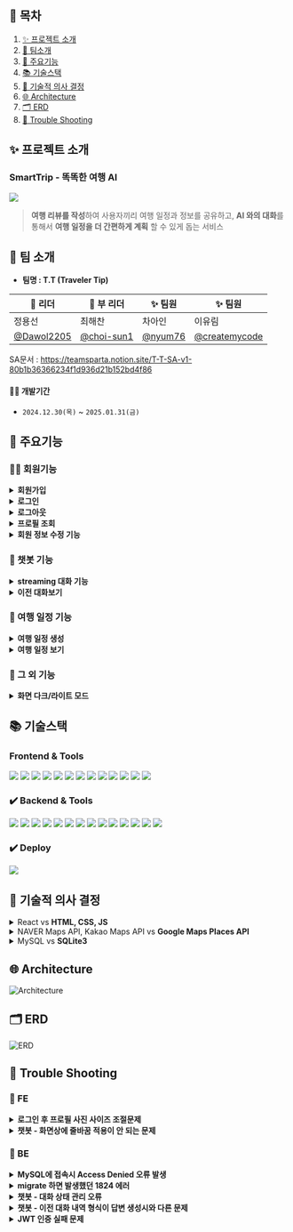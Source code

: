 ## 📖 목차

1. [✨ 프로젝트 소개](#-프로젝트-소개)
2. [🥳 팀소개](#-팀-소개)
3. [🔮 주요기능](#-주요기능)
4. [📚️ 기술스택](#️-기술스택)
5. [💭 기술적 의사 결정](#-기술적-의사-결정)
6. [🌐 Architecture](#-architecture)
7. [🗂 ERD](#-erd)
8. [🚨 Trouble Shooting](#-trouble-shooting)

## ✨ 프로젝트 소개
###  SmartTrip - 똑똑한 여행 AI
![](https://blog.kakaocdn.net/dn/MVDYp/btsL11Tv1zv/3TuYD9yiPKyrNTH94beA9K/img.gif)
> **여행 리뷰를 작성**하여 사용자끼리 여행 일정과 정보를 공유하고,
> **AI 와의 대화**를 통해서 **여행 일정을 더 간편하게 계획** 할 수 있게 돕는 서비스


## 🥳 팀 소개
- **팀명 : T.T (Traveler Tip)**

| 👑 리더 | 👑 부 리더 | ✨ 팀원 | ✨ 팀원 |
| --- | --- | --- | --- |
| 정용선 | 최해찬 | 차아인 | 이유림 |
|[@Dawol2205](https://github.com/Dawol2205)|[@choi-sun1](https://github.com/choi-sun1)|[@nyum76]()|[@createmycode](https://github.com/createmycode)|
SA문서 : https://teamsparta.notion.site/T-T-SA-v1-80b1b36366234f1d936d21b152bd4f86

#### 🧑‍💻 개발기간
- `2024.12.30(목)` ~ `2025.01.31(금)`

## 🔮 주요기능
### 🧑‍💻 회원기능
<details>
<summary><b>회원가입</b></summary>
<div markdown="1">

![회원가입](https://blog.kakaocdn.net/dn/nEaAy/btsL2eZh13g/ququv8mrbukldzCMxBVdWk/img.gif)

</div>
</details>

<details>
<summary><b>로그인</b></summary>
<div markdown="1">

![로그인](https://img1.daumcdn.net/thumb/R1280x0/?scode=mtistory2&fname=https%3A%2F%2Fblog.kakaocdn.net%2Fdn%2FMb7y2%2FbtsL3Pddhf1%2FnGSmciw2lJlYQSlLKhOHbk%2Fimg.png)

</div>
</details>

<details>
<summary><b>로그아웃</b></summary>
<div markdown="1">

오른쪽 위 프로필 한 번 누르고 로그아웃
![로그아웃](https://img1.daumcdn.net/thumb/R1280x0/?scode=mtistory2&fname=https%3A%2F%2Fblog.kakaocdn.net%2Fdn%2Fdb4piY%2FbtsL26fx1SM%2FSkXJ92Px1reViZAywvhmh0%2Fimg.png)

</div>
</details>


<details>
<summary><b>프로필 조회</b></summary>
<div markdown="1">

![프로필 조회](https://img1.daumcdn.net/thumb/R1280x0/?scode=mtistory2&fname=https%3A%2F%2Fblog.kakaocdn.net%2Fdn%2Fb68miH%2FbtsL4qYkujC%2Fu8xlVvZSM98OYix0l8wYeK%2Fimg.png)

</div>
</details>

<details>
<summary><b>회원 정보 수정 기능</b></summary>
<div markdown="1">

![회원 정보 수정](https://blog.kakaocdn.net/dn/m9Pjq/btsL3qxWM1m/I9N1W6tHk6JEPpkeOCkwE1/img.gif)

</div>
</details>


### 🤖 챗봇 기능
<details>
<summary><b>streaming 대화 기능</b></summary>
<div markdown="1">

![대화 기능](https://blog.kakaocdn.net/dn/cuxZ4M/btsL3mJeZOv/sriFSRYPLQEFK4g8GFm0L0/img.gif)

</div>
</details>

<details>
<summary><b>이전 대화보기</b></summary>
<div markdown="1">

![챗봇 기능](https://blog.kakaocdn.net/dn/baTCTx/btsL2A8TBpD/Axnw5Vf65UDC4uj1V52NH0/img.gif)

</div>
</details>

### 📆 여행 일정 기능
<details>
<summary><b>여행 일정 생성</b></summary>
<div markdown="1">

![](https://img1.daumcdn.net/thumb/R1280x0/?scode=mtistory2&fname=https%3A%2F%2Fblog.kakaocdn.net%2Fdn%2FTG5eD%2FbtsL4prACry%2FG5DLeejGE2rxwUB886mNWK%2Fimg.png)

</div>
</details>

<details>
<summary><b>여행 일정 보기</b></summary>
<div markdown="1">

</div>
</details>

### 🎨 그 외 기능

<details>
<summary><b>화면 다크/라이트 모드</b></summary>
<div markdown="1">

![화면 모드](https://blog.kakaocdn.net/dn/bZxYtm/btsL2aCXu6j/3ht0wz2FXx9OZH2Rzp3kg1/img.gif)

</div>
</details>



## 📚️ 기술스택

### Frontend & Tools

<div>
    <img src="https://img.shields.io/badge/Python-FFD43B?style=for-the-badge&logo=python&logoColor=blue">
    <img src="https://img.shields.io/badge/CSS3-1572B6?style=for-the-badge&logo=css3&logoColor=white">
    <img src="https://img.shields.io/badge/JavaScript-323330?style=for-the-badge&logo=javascript&logoColor=F7DF1E">
    <img src="https://img.shields.io/badge/Slack-4A154B?style=for-the-badge&logo=slack&logoColor=white">
    <img src="https://img.shields.io/badge/Jira-0052CC?style=for-the-badge&logo=Jira&logoColor=white">
    <img src="https://img.shields.io/badge/Notion-000000?style=for-the-badge&logo=notion&logoColor=white">
    <img src="https://img.shields.io/badge/Django-092E20?style=for-the-badge&logo=django&logoColor=green">
    <img src="https://img.shields.io/badge/GIT-E44C30?style=for-the-badge&logo=git&logoColor=white"/>
    <img src="https://img.shields.io/badge/GitHub-100000?style=for-the-badge&logo=github&logoColor=white">
    <img src="https://img.shields.io/badge/Figma-F24E1E?style=for-the-badge&logo=figma&logoColor=white">
    <img src="https://img.shields.io/badge/Colab-F9AB00?style=for-the-badge&logo=googlecolab&color=525252">
    <img src="https://img.shields.io/badge/Visual_Studio_Code-0078D4?style=for-the-badge&logo=visual%20studio%20code&logoColor=white">
    <img src="https://img.shields.io/badge/ZEP-6758ff?style=for-the-badge&logo=visual%20studio%20code&logoColor=white">
</div>


### ✔️ Backend & Tools

<div>
    <img src="https://img.shields.io/badge/Python-FFD43B?style=for-the-badge&logo=python&logoColor=blue">
    <img src="https://camo.githubusercontent.com/4c4a57a11a83f99eafb6eaaaaf65ea43e0fc446fccbf8533aac7e9be1067aaf7/68747470733a2f2f696d672e736869656c64732e696f2f62616467652f446a616e676f2d3039324532303f7374796c653d666f722d7468652d6261646765266c6f676f3d446a616e676f266c6f676f436f6c6f723d7768697465">
    <img src="https://img.shields.io/badge/Postman-FF6C37?style=for-the-badge&logo=Postman&logoColor=white">
    <img src="https://img.shields.io/badge/scikit_learn-F7931E?style=for-the-badge&logo=scikit-learn&logoColor=white">
    <img src="https://img.shields.io/badge/ChatGPT-74aa9c?style=for-the-badge&logo=openai&logoColor=white">
    <img src="https://img.shields.io/badge/Slack-4A154B?style=for-the-badge&logo=slack&logoColor=white"/>
    <img src="https://img.shields.io/badge/Jira-0052CC?style=for-the-badge&logo=Jira&logoColor=white">
    <img src="https://img.shields.io/badge/Notion-000000?style=for-the-badge&logo=notion&logoColor=white">
    <img src="https://img.shields.io/badge/GitHub-100000?style=for-the-badge&logo=github&logoColor=white">
    <img src="https://img.shields.io/badge/GIT-E44C30?style=for-the-badge&logo=git&logoColor=white">
    <img src="https://img.shields.io/badge/Colab-F9AB00?style=for-the-badge&logo=googlecolab&color=525252"/>
    <img src="https://img.shields.io/badge/Visual_Studio_Code-0078D4?style=for-the-badge&logo=visual%20studio%20code&logoColor=white">
    <img src="https://img.shields.io/badge/ZEP-6758ff?style=for-the-badge&logo=visual%20studio%20code&logoColor=white">
    <img src="https://img.shields.io/badge/Sqlite-003B57?style=for-the-badge&logo=sqlite&logoColor=white">
    
</div>

### ✔️ Deploy

<div>
    <img src="https://img.shields.io/badge/AWS_EC2-FF9900?style=for-the-badge&logo=amazonaws&logoColor=white">
</div>

## 💭 기술적 의사 결정

<details>
<summary>React vs <b>HTML, CSS, JS</b></summary>
<div markdown="1">

- 프로젝트가 비교적 간단함.
- 동적인 인터페이스가 크게 필요하지 않음.
- Django 템플릿 엔진이 HTML, CSS, JS 와 완벽히 통합되어 있음.
- 초기 로드가 가볍고 빠름.

위와 같은 이유로 React 를 프론트엔드 프레임 워크로 사용하는 것 대신 HTML, CSS, JS 를 사용하기로 결정함.

</div>
</details>

<details>
<summary>NAVER Maps API, Kakao Maps API vs <b>Google Maps Places API</b></summary>
<div markdown="1">

SmartTrip에서 **사용자 경험 향상, 실시간 데이터 제공, 위치 기반 맞춤 추천**을 구현하는 데 Google Maps API가 더 적합한 것 같아서 선택함.

- Places API를 사용해 사용자 위치 기반으로 인기 장소 추천
- 숙박 조건(예: 가격, 편의 시설 등)에 따라 사용자 맞춤형 숙소 추천
- 특정 지역과 날짜에 열리는 축제 정보를 사용자에게 안내
- 공식문서에 레퍼런스가 가장 잘 정리되있고, 장소 별 리뷰가 가장 많음.

</div>
</details>

<details>
<summary>MySQL vs <b>SQLite3</b></summary>
<div markdown="1">

초반에는 MySQL 로 `settings.py` 도 설정하고 migrate 도 진행해 보았지만, MySQL 이 다중 사용자 환경에서 성능이 더 우수하고 대규모 프로젝트에 좋지만 그만큼 복잡하고  설정이 매우 번거로워서 아래와 같은 이유로 SQLite3 로 변경함.

- 원활한 데이터 공유
- SQL 서버 설정 따로 필요없음.
- 패키지 설치로 쉽게 설치
- 테스트용 데이터 입력 쉬움.

</div>
</details>


## 🌐 Architecture

![Architecture](https://img1.daumcdn.net/thumb/R1280x0/?scode=mtistory2&fname=https%3A%2F%2Fblog.kakaocdn.net%2Fdn%2FRlUBs%2FbtsL4a2l7mo%2FK1VVuknLl0w4KiTaEhhBkK%2Fimg.png)



## 🗂 ERD

![ERD](https://img1.daumcdn.net/thumb/R1280x0/?scode=mtistory2&fname=https%3A%2F%2Fblog.kakaocdn.net%2Fdn%2F5a2lG%2FbtsL3hOM2xG%2F2txVf3SkK8hQSJwuk5bGW0%2Fimg.png)




## 🚨 Trouble Shooting

### 🌝 FE

<details>
<summary><b>로그인 후 프로필 사진 사이즈 조절문제</b></summary>
<div markdown="1">



#### 원인

초기에 업로드한 프로필 이미지 사이즈 지정을 하지않음
___

#### 해결
[ 1️⃣ ] 크롬 브라우저 개발자 도구로 해당 위치의 CSS코드 파일 확인 후 해당 코드를 찾고 사이즈 조절 완료

</div>
</details>

<details>
<summary><b>챗봇 - 화면상에 줄바꿈 적용이 안 되는 문제</b></summary>
<div markdown="1">


#### 원인

챗봇 응답 생성시 streaming 기능을 적용시키다가 생성하는 토큰마다 단을 바꾼다는 문제를 해결하려고

메시지가 여러 줄로 입력되어도 HTML에서 한 줄로 출력되도록 해버렸던 것이 문제였음.
___

#### 해결
**❗️ chat.html 을 아래와 같이 수정함**

[ 1️⃣ ] CSS수정 - `.chat-message.user`, `.chat-message.bot` 클래스에 `white-space: pre-wrap;` 속성을 추가하여, HTML 내에서 줄 바꿈이 유지되도록 설정

[ 2️⃣ ] Django 템플릿 필터인 `{{ conversation.user_message|linebreaksbr }}`와 `{{ conversation.bot_reply|linebreaksbr }}`를 사용해 텍스트 내의 줄 바꿈 `(\n)`을 HTML의 `<br>` 태그로 변환

[ 3️⃣ ] `userMessage.replace(/\n/g, "<br>")`로 사용자의 입력에서 줄 바꿈을 `<br>` 로 변환

</div>
</details>

### 🌚 BE

<details>
<summary><b>MySQL에 접속시 Access Denied 오류 발생</b></summary>
<div markdown="1">



#### 원인

다운 폴더에 기존에 다운받은 것과 충돌이 일어나 MySQL 접속이 불가능
___

#### 해결

[ 1️⃣ ] 아래의 명령어를 차례로 입력해 모두 삭제
- `sudo brew services stop mysql`

- `brew uninstall mysql`

- `rm -rf /opt/homebrew/var/mysql`

- `brew install mysql`


[ 2️⃣ ] 재설치

`brew install mysql`
</div>
</details>

<details>
<summary><b>migrate 하면 발생했던 1824 에러</b></summary>
<div markdown="1">

#### 원인
내 브랜치에서 테스트 했던 DB 와 팀원 브랜치의 DB 내용이 달라서
- `python manage.py makemigrations`
- `python manage.py migrate`

위 명령어 입력하면 발생함

---

#### 해결
각 앱 별로 따로따로 마이그레이션 진행
```zsh
# accounts 앱에 대한 migrate
python manage.py makemigrations accounts

python manage.py migrate accounts

# 위와 같은 방식으로 다른 앱 모두 migrate
```

</div>
</details>


<details>
<summary><b>챗봇 - 대화 상태 관리 오류</b></summary>
<div markdown="1">



#### 원인

ChatState 모델의 `current_step` 상태가 초기화되지 않거나 누락되어 대화 흐름이 끊어짐.
___

#### 해결
[ 1️⃣ ] ChatState.objects.get_or_create() 메서드를 사용하여 사용자별 초기 상태를 항상 생성하도록 설정

[ 2️⃣ ] 대화 단계 전환 로직을 명확히 분리하고, 상태 저장 시 예상치 못한 데이터 손실을 방지하기 위해 모델 필드 검증 추가
</div>
</details>

<details>
<summary><b>챗봇 - 이전 대화 내역 형식이 답변 생성시와 다른 문제</b></summary>
<div markdown="1">


#### 원인

chatbot 앱의 `views.py` 에서

챗봇이 markdown 으로 출력하지 말라는 prompt 의 내용을 무시해서 이 부분을 해결하기 위해 만든 `remove_markdown()` 이라는 함수가

출력시에는 적용되지 않는데, DB 에 저장될 때에만 `clean_reply` 변수를 통해 저장이 되는 것이었음.
___

#### 해결
[ 1️⃣ ] 마크다운 문법 출력 문제는 프롬프팅으로 잘 해결 되었으므로, `remove_markdown` 함수와 이와 관련된 부분 주석 처리

```py
from django.shortcuts import render, redirect
from django.contrib.auth.decorators import login_required
from django.conf import settings
from openai import OpenAI
from .models import Conversation
from .forms import ChatForm
from django.http import StreamingHttpResponse
import time
import re

CLIENT = OpenAI(api_key=settings.OPENAI_API_KEY)

# def remove_markdown(text):
#     text = re.sub(r'\*\*(.*?)\*\*', r'\1', text)
#     text = re.sub(r'\*(.*?)\*', r'\1', text)
#     text = re.sub(r'`(.*?)`', r'\1', text)
#     text = re.sub(r'#+\s', '', text)
#     text = re.sub(r'(\n- |\n\*)', '\n', text)
#     text = text.replace('•', '')
#     text = re.sub(r'(\d+\.\s)', '', text)
#     text = re.sub(r'\n\s*\n', '\n', text)
#     return text.strip()

@login_required
def chat_view(request):
    if request.method == 'GET':
        show_history = request.GET.get('show_history', 'false') == 'true'
        conversations = Conversation.objects.filter(user=request.user).order_by('timestamp') if show_history else []
        return render(request, 'chatbot/chat.html', {'conversations': conversations, 'form': ChatForm(), 'show_history': show_history})

    prompt = '''
    응답을 반드시 **일반 텍스트 형식**으로 작성해야 합니다.

    1. 문장을 **줄글로 이어쓰지 말고, 문단 단위로 구분하세요.**  
    2. 각 문단 사이에 **한 줄(`\n`)의 빈 줄을 추가하세요.**
    3. 문장은 완전한 형태로 작성하고, 문단을 **짧고 간결하게 유지하세요.**
    4. 텍스트만 사용하고, 마크다운을 **절대 포함하지 마세요.**

    예제:
    ---
    사용자: 서울 2박 3일 여행 일정을 추천해줘.
    AI:
    강릉에서의 1박 2일 여행은 정말 멋진 선택이에요!

첫째 날 일정을 추천해볼게요:

오전: 도착 및 카페 탐방
- 아침에 강릉에 도착한 후, 유명한 커피 명소인 ‘강릉커피거리’를 방문해보세요.
- 다양한 카페에서 커피를 즐기며 바다가 보이는 멋진 경치를 감상할 수 있습니다.

점심: 지역 맛집
- ‘초당순두부’나 ‘강릉회센터’ 같은 지역 맛집에서 점심을 먹어보세요.
- 신선한 해산물이나 순두부 요리를 추천합니다.

오후: 경포대 및 해변 산책
- 점심 후 경포대로 이동해보세요.
- 경포대에서 바다를 바라보며 산책하고, 주변 사진도 찍어보세요.
- 경포해변에서 바다에 발을 담그며 여유로운 시간을 가져도 좋습니다.

저녁: 바베큐 혹은 해산물 요리
- 숙소에서 바베큐를 즐길 수도 있고, ‘속초 수산시장’에 가서 신선한 해산물을 즐기는 것도 좋습니다.

밤: 해변 산책 또는 휴식
- 저녁 식사 후에는 해변을 따라 산책하며 일몰을 감상해보세요.
- 숙소에서 자유롭게 휴식을 취하는 것도 좋은 선택이에요.

둘째 날 일정을 제안해드릴게요:

오전: 안목해변 카페 탐방
- 아침 식사 후 안목해변으로 이동해 근처의 카페에서 아침 커피와 간단한 아침을 즐기세요.
- 해안선 따라 걷는 것도 좋은 아침 산책이 됩니다.

오후: 명소 방문 및 돌아가기
- ‘선교장’이나 ‘오죽헌’을 방문해 전통적인 한국의 모습을 느껴보세요.
- 강릉의 역사와 문화를 체험할 수 있는 좋은 기회가 될 것입니다.

이후 여행을 마치고 돌아가는 일정으로 계획하면 좋겠네요. 필요에 따라 일정 수정도 가능하니 언제든지 말씀해 주세요!
    ---

    위 예제와 같은 방식으로 답변하세요.
    '''

    if request.method == 'POST':
        user = request.user
        form = ChatForm(request.POST)
        if form.is_valid():
            user_message = form.cleaned_data["user_message"]

            def generate_response():
                stream = CLIENT.chat.completions.create(
                    model="gpt-4o",
                    stream=True,
                    messages=[
                        {"role": "system", "content": prompt},
                        {"role": "user", "content": user_message}
                    ]
                )

                bot_reply = ""

                for chunk in stream:
                    if hasattr(chunk, "choices") and chunk.choices:
                        delta = chunk.choices[0].delta
                        if hasattr(delta, "content") and delta.content:
                            text = delta.content
                            bot_reply += text
                            yield text.replace('\n', '<br>')
                            time.sleep(0.05)

        #        clean_reply = remove_markdown(bot_reply)

                Conversation.objects.create(
                    user=user,
                    user_message=user_message,
                    bot_reply=bot_reply # 현재 대화 내용과 DB 에 저장되는 이전 대화 내용을 같게 하기 위해 clean_reply 사용 X
                )

            return StreamingHttpResponse(generate_response(), content_type='text/html')

    return render(request, 'chatbot/chat.html', {'form': ChatForm()})


@login_required
def new_chat(request):
    request.session['new_chat'] = True
    return redirect('chatbot:chat')  # chat_view로 리디렉션
```


</div>
</details>

<details>
<summary><b>JWT 인증 실패 문제</b></summary>
<div markdown="1">



#### 원인

API 요청 시 Authorization 헤더에 토큰이 누락되거나 올바르지 않은 포맷으로 전달
___

#### 해결
[ 1️⃣ ] 클라이언트에서 요청 시 헤더에 `Authorization: Bearer <JWT 토큰>`을 올바르게 포함하도록 수정

[ 2️⃣ ] Django REST Framework 에서 `IsAuthenticated` 권한 클래스를 추가하고, 인증 실패 시 적절한 에러 메시지를 반환하도록 예외 처리 구현

</div>
</details>
